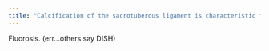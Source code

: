 ```yaml
---
title: "Calcification of the sacrotuberous ligament is characteristic for"
---
```

Fluorosis. (err...others say DISH)

